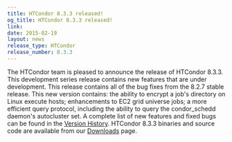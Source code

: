 ```yaml
---
title: HTCondor 8.3.3 released!
og_title: HTCondor 8.3.3 released!
link: 
date: 2015-02-19
layout: news
release_type: HTCondor
release_number: 8.3.3
---
```


The HTCondor team is pleased to announce the release of HTCondor 8.3.3. This development series release contains new features that are under development. This release contains all of the bug fixes from the 8.2.7 stable release. This new version contains: the ability to encrypt a job's directory on Linux execute hosts; enhancements to EC2 grid universe jobs; a more efficient query protocol, including the ability to query the condor_schedd daemon's autocluster set. A complete list of new features and fixed bugs can be found in the <a href="manual/v8.3.3/10_3Development_Release.html">Version History</a>. HTCondor 8.3.3 binaries and source code are available from our <a href="downloads/">Downloads</a> page. 
